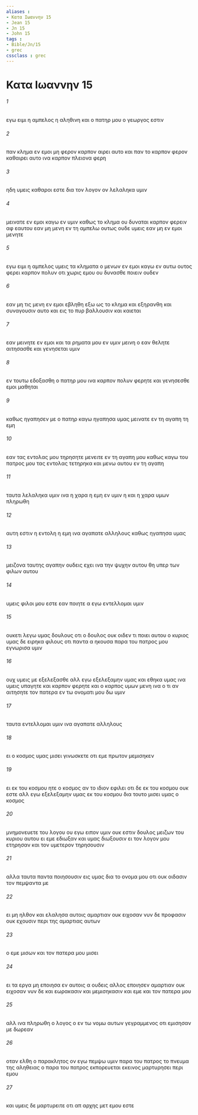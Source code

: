 ```yaml
---
aliases : 
- Κατα Iωαννην 15
- Jean 15
- Jn 15
- John 15
tags : 
- Bible/Jn/15
- grec
cssclass : grec
---
```


# Κατα Iωαννην 15

###### 1
εγω ειμι η αμπελος η αληθινη και ο πατηρ μου ο γεωργος εστιν
###### 2
παν κλημα εν εμοι μη φερον καρπον αιρει αυτο και παν το καρπον φερον καθαιρει αυτο ινα καρπον πλειονα φερη
###### 3
ηδη υμεις καθαροι εστε δια τον λογον ον λελαληκα υμιν
###### 4
μεινατε εν εμοι καγω εν υμιν καθως το κλημα ου δυναται καρπον φερειν αφ εαυτου εαν μη μενη εν τη αμπελω ουτως ουδε υμεις εαν μη εν εμοι μενητε
###### 5
εγω ειμι η αμπελος υμεις τα κληματα ο μενων εν εμοι καγω εν αυτω ουτος φερει καρπον πολυν οτι χωρις εμου ου δυνασθε ποιειν ουδεν
###### 6
εαν μη τις μενη εν εμοι εβληθη εξω ως το κλημα και εξηρανθη και συναγουσιν αυτο και εις το πυρ βαλλουσιν και καιεται
###### 7
εαν μεινητε εν εμοι και τα ρηματα μου εν υμιν μεινη ο εαν θελητε αιτησασθε και γενησεται υμιν
###### 8
εν τουτω εδοξασθη ο πατηρ μου ινα καρπον πολυν φερητε και γενησεσθε εμοι μαθηται
###### 9
καθως ηγαπησεν με ο πατηρ καγω ηγαπησα υμας μεινατε εν τη αγαπη τη εμη
###### 10
εαν τας εντολας μου τηρησητε μενειτε εν τη αγαπη μου καθως καγω του πατρος μου τας εντολας τετηρηκα και μενω αυτου εν τη αγαπη
###### 11
ταυτα λελαληκα υμιν ινα η χαρα η εμη εν υμιν η και η χαρα υμων πληρωθη
###### 12
αυτη εστιν η εντολη η εμη ινα αγαπατε αλληλους καθως ηγαπησα υμας
###### 13
μειζονα ταυτης αγαπην ουδεις εχει ινα την ψυχην αυτου θη υπερ των φιλων αυτου
###### 14
υμεις φιλοι μου εστε εαν ποιητε α εγω εντελλομαι υμιν
###### 15
ουκετι λεγω υμας δουλους οτι ο δουλος ουκ οιδεν τι ποιει αυτου ο κυριος υμας δε ειρηκα φιλους οτι παντα α ηκουσα παρα του πατρος μου εγνωρισα υμιν
###### 16
ουχ υμεις με εξελεξασθε αλλ εγω εξελεξαμην υμας και εθηκα υμας ινα υμεις υπαγητε και καρπον φερητε και ο καρπος υμων μενη ινα ο τι αν αιτησητε τον πατερα εν τω ονοματι μου δω υμιν
###### 17
ταυτα εντελλομαι υμιν ινα αγαπατε αλληλους
###### 18
ει ο κοσμος υμας μισει γινωσκετε οτι εμε πρωτον μεμισηκεν
###### 19
ει εκ του κοσμου ητε ο κοσμος αν το ιδιον εφιλει οτι δε εκ του κοσμου ουκ εστε αλλ εγω εξελεξαμην υμας εκ του κοσμου δια τουτο μισει υμας ο κοσμος
###### 20
μνημονευετε του λογου ου εγω ειπον υμιν ουκ εστιν δουλος μειζων του κυριου αυτου ει εμε εδιωξαν και υμας διωξουσιν ει τον λογον μου ετηρησαν και τον υμετερον τηρησουσιν
###### 21
αλλα ταυτα παντα ποιησουσιν εις υμας δια το ονομα μου οτι ουκ οιδασιν τον πεμψαντα με
###### 22
ει μη ηλθον και ελαλησα αυτοις αμαρτιαν ουκ ειχοσαν νυν δε προφασιν ουκ εχουσιν περι της αμαρτιας αυτων
###### 23
ο εμε μισων και τον πατερα μου μισει
###### 24
ει τα εργα μη εποιησα εν αυτοις α ουδεις αλλος εποιησεν αμαρτιαν ουκ ειχοσαν νυν δε και εωρακασιν και μεμισηκασιν και εμε και τον πατερα μου
###### 25
αλλ ινα πληρωθη ο λογος ο εν τω νομω αυτων γεγραμμενος οτι εμισησαν με δωρεαν
###### 26
οταν ελθη ο παρακλητος ον εγω πεμψω υμιν παρα του πατρος το πνευμα της αληθειας ο παρα του πατρος εκπορευεται εκεινος μαρτυρησει περι εμου
###### 27
και υμεις δε μαρτυρειτε οτι απ αρχης μετ εμου εστε
